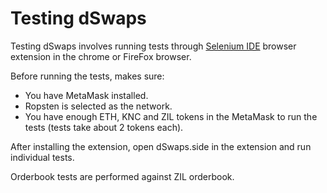 # Testing dSwaps

Testing dSwaps involves running tests through [Selenium IDE](https://chrome.google.com/webstore/detail/selenium-ide/mooikfkahbdckldjjndioackbalphokd?hl=en) browser extension in the chrome or FireFox browser.

Before running the tests, makes sure:
- You have MetaMask installed.
- Ropsten is selected as the network.
- You have enough ETH, KNC and ZIL tokens in the MetaMask to run the tests (tests take about 2 tokens each).

After installing the extension, open dSwaps.side in the extension and run individual tests.

Orderbook tests are performed against ZIL orderbook.
